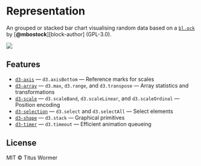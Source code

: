 # Representation

An grouped or stacked bar chart visualising random data based on a
[`bl.ock`][block] by [**@mbostock**][block-author] (GPL-3.0).

[![][cover]][url]

## Features

*   [`d3-axis`](https://github.com/d3/d3-axis#api-reference)
    — `d3.axisBottom`
    — Reference marks for scales
*   [`d3-array`](https://github.com/d3/d3-array#api-reference)
    — `d3.max`, `d3.range`, and `d3.transpose`
    — Array statistics and transformations
*   [`d3-scale`](https://github.com/d3/d3-scale#api-reference)
    — `d3.scaleBand`, `d3.scaleLinear`, and `d3.scaleOrdinal`
    — Position encoding
*   [`d3-selection`](https://github.com/d3/d3-selection#api-reference)
    — `d3.select` and `d3.selectAll`
    — Select elements
*   [`d3-shape`](https://github.com/d3/d3-shape#api-reference)
    — `d3.stack`
    — Graphical primitives
*   [`d3-timer`](https://github.com/d3/d3-timer#api-reference)
    — `d3.timeout`
    — Efficient animation queueing

## License

MIT © Titus Wormer

[block]: https://bl.ocks.org/mbostock/3943967

[author]: https://github.com/mbostock

[cover]: preview.png

[url]: https://cmda-tt.github.io/course-17-18/class-4/representation/
